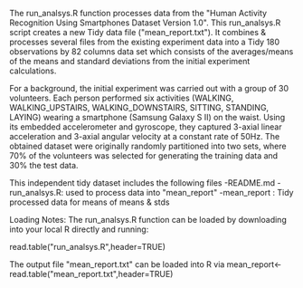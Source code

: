 The run_analsys.R function processes data from the "Human Activity Recognition Using Smartphones Dataset Version 1.0". This run_analsys.R script creates a new Tidy data file ("mean_report.txt"). It combines & processes several files from the existing experiment data into a Tidy 180 observations by 82 columns data set which consists of the averages/means of the means and standard deviations from the initial experiment calculations.

For a background, the initial experiment was carried out with a group of 30 volunteers. Each person performed six activities (WALKING, WALKING_UPSTAIRS, WALKING_DOWNSTAIRS, SITTING, STANDING, LAYING) wearing a smartphone (Samsung Galaxy S II) on the waist. Using its embedded accelerometer and gyroscope, they captured 3-axial linear acceleration and 3-axial angular velocity at a constant rate of 50Hz. The obtained dataset were originally randomly partitioned into two sets, where 70% of the volunteers was selected for generating the training data and 30% the test data. 

This independent tidy dataset includes the following files
-README.md
-run_analsys.R: used to process data into "mean_report"
-mean_report : Tidy processed data for means of means & stds

Loading Notes:
The run_analsys.R function can be loaded by downloading into your local R directly and running:

read.table("run_analsys.R",header=TRUE)

The output file "mean_report.txt" can be loaded into R via
mean_report<-read.table("mean_report.txt",header=TRUE)
